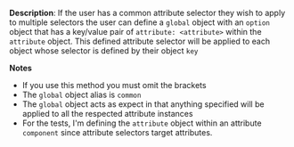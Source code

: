 __Description__: If the user has a common attribute selector they wish to apply to multiple selectors the user can define a `global` object with an `option` object that has a key/value pair of `attribute: <attribute>` within the `attribute` object. This defined attribute selector will be applied to each object whose selector is defined by their object `key` 

__Notes__

+ If you use this method you must omit the brackets
+ The `global` object alias is `common`
+ The `global` object acts as expect in that anything specified will be applied to all the respected attribute instances
+ For the tests, I'm defining  the `attribute` object within an attribute `component` since attribute selectors target attributes.